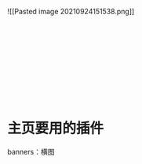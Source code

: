 ![[Pasted image 20210924151538.png]]

```ad-note
```

```ad-tip
```

```ad-abstract
```

```ad-info
```

```ad-success
```

```ad-question
```
```ad-warning
```
```ad-failure
```
```ad-danger
```
```ad-bug
```
```ad-example
```
```ad-quote
```



# 主页要用的插件
banners：横图